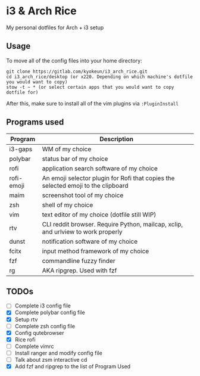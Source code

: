 # i3 & Arch Rice

My personal dotfiles for Arch + i3 setup

## Usage

To move all of the config files into your home directory:

```
git clone https://gitlab.com/kyokeun/i3_arch_rice.git
cd i3_arch_rice/desktop (or x220. Depending on which machine's dotfile you would want to copy)
stow -t ~ * (or select certain apps that you would want to copy dotfile for)
```

After this, make sure to install all of the vim plugins via `:PluginInstall`

## Programs used

| **Program** | **Description** |
| ------- | ----------- |
| i3-gaps |	WM of my choice |
| polybar | status bar of my choice |
| rofi	  | application search software of my choice |
| rofi-emoji | An emoji selector plugin for Rofi that copies the selected emoji to the clipboard |
| maim	  | screenshot tool of my choice |
| zsh	  | shell of my choice |
| vim	  | text editor of my choice (dotfile still WIP) |
| rtv	  | CLI reddit browser. Require Python, mailcap, xclip, and urlview to work properly |
| dunst	  | notification software of my choice |
| fcitx	  | input method framework of my choice |
| fzf	  | commandline fuzzy finder |
| rg	  | AKA ripgrep. Used with fzf |

## TODOs

- [ ] Complete i3 config file
- [x] Complete polybar config file 
- [x] Setup rtv
- [ ] Complete zsh config file 
- [x] Config qutebrowser
- [x] Rice rofi
- [ ] Complete vimrc
- [ ] Install ranger and modify config file 
- [ ] Talk about zsm interactive cd
- [x] Add fzf and ripgrep to the list of Program Used

